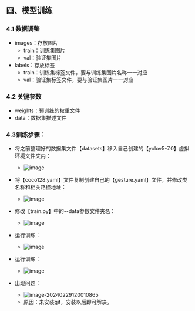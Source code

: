 ## 四、模型训练

### 4.1 数据调整

* images：存放图片
  * train：训练集图片
  * val：验证集图片
* labels：存放标签
  * train：训练集标签文件，要与训练集图片名称一一对应
  * val：验证集标签文件，要与验证集图片一一对应

### 4.2 关键参数

* weights：预训练的权重文件
* data：数据集描述文件

### 4.3训练步骤：

* 将之前整理好的数据集文件【datasets】移入自己创建的【yolov5-7.0】虚拟环境文件夹内：
  * ![image](https://github.com/CoderSuHang/TensorRT-Learning-Note/assets/104765251/65792785-0a7a-43df-897c-eb380a603aa6)

* 将【coco128.yaml】文件复制创建自己的【gesture.yaml】文件，并修改类名称和相关路径地址：
  * ![image](https://github.com/CoderSuHang/TensorRT-Learning-Note/assets/104765251/a70ab2c9-427e-47e6-bf16-4af5b3bf8710)

* 修改【train.py】中的--data参数文件夹名：
  * ![image](https://github.com/CoderSuHang/TensorRT-Learning-Note/assets/104765251/3fb4604d-79e0-4a79-bb04-8b7b9a0b81ff)

* 运行训练：
  * ![image](https://github.com/CoderSuHang/TensorRT-Learning-Note/assets/104765251/fe1288a0-b02b-4305-b042-7f45dfcbea41)



* 运行训练：
  * ![image](https://github.com/CoderSuHang/TensorRT-Learning-Note/assets/104765251/4cf40f5f-d5f5-4c81-bf5d-4f521f52751b)

* 出现问题：
  * ![image-20240229120010865](C:\Users\10482\AppData\Roaming\Typora\typora-user-images\image-20240229120010865.png)
  * 原因：未安装git，安装以后即可解决。
